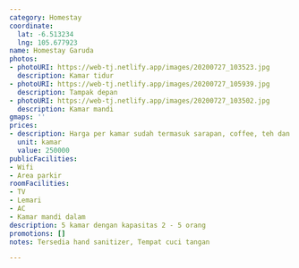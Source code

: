 ```yaml
---
category: Homestay
coordinate:
  lat: -6.513234
  lng: 105.677923
name: Homestay Garuda
photos:
- photoURI: https://web-tj.netlify.app/images/20200727_103523.jpg
  description: Kamar tidur
- photoURI: https://web-tj.netlify.app/images/20200727_105939.jpg
  description: Tampak depan
- photoURI: https://web-tj.netlify.app/images/20200727_103502.jpg
  description: Kamar mandi
gmaps: ''
prices:
- description: Harga per kamar sudah termasuk sarapan, coffee, teh dan air putih
  unit: kamar
  value: 250000
publicFacilities:
- Wifi
- Area parkir
roomFacilities:
- TV
- Lemari
- AC
- Kamar mandi dalam
description: 5 kamar dengan kapasitas 2 - 5 orang
promotions: []
notes: Tersedia hand sanitizer, Tempat cuci tangan

---
```

